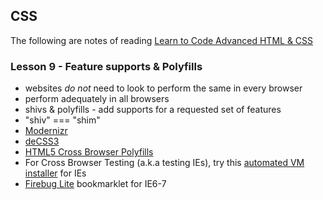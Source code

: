 ## CSS

The following are notes of reading [Learn to Code Advanced HTML & CSS](http://learn.shayhowe.com/advanced-html-css/feature-support-polyfills/)

### Lesson 9 - Feature supports & Polyfills

* websites *do not* need to look to perform the same in every browser
* perform adequately in all browsers
* shivs & polyfills - add supports for a requested set of features
* "shiv" === "shim"
* [Modernizr](http://modernizr.com/)
* [deCSS3](http://davatron5000.github.com/deCSS3/)
* [HTML5 Cross Browser Polyfills](https://github.com/Modernizr/Modernizr/wiki/HTML5-Cross-browser-Polyfills)
* For Cross Browser Testing (a.k.a testing IEs), try this [automated VM installer](http://xdissent.github.com/ievms/) for IEs
* [Firebug Lite](https://getfirebug.com/firebuglite#Stable) bookmarklet for IE6-7
